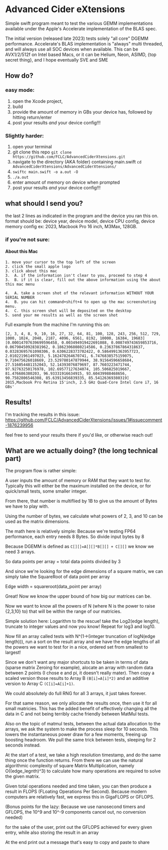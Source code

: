 #  Advanced Cider eXtensions

Simple swift program meant to test the various GEMM implementations available under the Apple's Accelerate implementation of the BLAS spec.

The initial version (released late 2023) tests solely "all core" DGEMM performance. Accelerate's BLAS implementation is "always" multi threaded, and will always use all SOC devices when available. This can be AVX1/2/512f on Intel based Macs, or it can be Helium, Neon, ASIMD, {top secret thing}, and I hope eventually SVE and SME

## How do?

### easy mode: 

1. open the Xcode project,
2. build
3. provide the amount of memory in GBs your device has, followed by hitting return/enter
4. post your results *and* your device config!!!

### Slightly harder: 

1. open your terminal 
2. git clone this repo `git clone https://github.com/FCLC/AdvancedCiderXtensions.git`
3. navigate to the directory (AKA folder) containing main.swift `cd AdvancedCiderXtensions/AdvancedCiderXtensions/`
4. `swiftc main.swift -o a.out -O`
5. `./a.out` 
6. enter amount of memory on device when prompted
7. post your results *and* your device config!!!

## what should I send you? 

the last 2 lines as indicated in the program and the device you ran this on.
format should be: device year, device model, device CPU config, device memory config 
ex: 2023, Macbook Pro 16 inch, M3Max, 128GB. 

### if you're not sure: 

#### About this Mac 

    1. move your cursor to the top left of the screen
    2. click the small apple logo 
    3. click about this mac
    3.  A. if the information isn't clear to you, proceed to step 4
    3.  B. if it is clear, fill out the above information using the about this mac menu
     
    4.  A. take a screen shot of the relevant information WITHOUT YOUR SERIAL NUMBER
    4.  B. you can hit command+shift+4 to open up the mac screenshoting menu. 
    4.  C. this screen shot will be deposited on the desktop 
    5. send your me results as well as the screen shot


Full example from the machine I'm running this on: 
```
[2, 3, 4, 8, 9, 10, 16, 27, 32, 64, 81, 100, 128, 243, 256, 512, 729, 1000, 1024, 2048, 2187, 4096, 6561, 8192, 10000, 16384, 19683]
[0.00014707639699596458, 0.003494919422691088, 0.008749743659853716, 0.06790450928381962, 0.18623068080214586, 0.23637867864318637, 0.03283695761098306, 0.6306228373702422, 0.5864991363957723, 2.010221961497023, 5.162478264670741, 6.7476838575159075, 9.710475626018669, 23.529780147879944, 38.91564596658684, 27.516054481152043, 52.14393076879697, 87.7603223471744, 97.92763250176978, 102.69577127634074, 105.506825019667, 81.476686380203, 96.93331916634915, 93.60439988468656, 90.7582806546308, 85.63913456839335, 85.54126369380319]
2015,Macbook Pro Retina 15'inch, 2.5 GHz Quad-Core Intel Core i7, 16 GBs'
```

## Results! 

I'm tracking the results in this issue: https://github.com/FCLC/AdvancedCiderXtensions/issues/1#issuecomment-1876239956 

feel free to send your results there if you'd like, or otherwise reach out! 


## What are we actually doing? (the long technical part)

The program flow is rather simple: 

A user inputs the amount of memory or RAM that they want to test for. Typically this will either be the maximum installed on the device, or for quick/small tests, some smaller integer. 

From there, that number is multiflied by 1B to give us the amount of Bytes we have to play with. 

Using the number of bytes, we calculate what powers of 2, 3, and 10 can be used as the matrix dimensions.

The math here is relatively simple: Because we're testing FP64 performance, each entry needs 8 Bytes.
So divide input bytes by 8

Because DGEMM is defined as `C[][]=A[][]*B[][] + C[][]` we know we need 3 arrays. 

So data points per array = total data points divided by 3

And since we're looking for the edge dimensions of a square matrix, we can simply take the SquareRoot of data point per array

Edge width = squareroot(data_point per array)

Great! Now we know the upper bound of how big our matrices can be. 

Now we want to know all the powers of N (where N is the power to raise {2,3,10} to) that will be within the range of our matricies. 

Simple solution here: Logarithm to the rescue! take the Log2(edge length), truncate to integer values and now you know! Repeat for log3 and log10. 

Now fill an array called tests with N^(1->(integer truncation of logN(edge length))), run a sort on the result array and we have the edge lengths of all the powers we want to test for in a nice, ordered set from smallest to largest!


Since we don't want any major shortcuts to be taken in terms of data (sparse matrix Zeroing for example), alocate an array with random data between 2 points (I chose e and pi, it doesn't really mater). Then copy a scaled version those results to Array B `(B[i]=A[i]*2)` and an additive version to Array C `(C[i]=A[i]+1)`. 

We could absolutely do full RNG for all 3 arrays, it just takes forever. 

For that same reason, we only allocate the results once, then use it for all small matricies. This has the added benefit of effectively changing all the data in C and not being terribly cache friendly between MatMul tests. 

Also on the topic of matmul tests, between the actual data allocation to the arrays, we ask the system to make the process sleep for 10 seconds. This lowers the instantaneous power draw for a few moments, freeing up boosting headroom. We pull the same trick between tests, sleeping for 2 seconds instead. 

At the start of a test, we take a high resolution timestamp, and do the same thing once the function returns. From there we can use the natural algorithmic complexity of square Matrix Multiplication, namely O((edge_legnth)^3) to calculate how many operations are required to solve the given matrix. 

Given total operations needed and time taken, you can then produce a result in FLOPS (FLoating Operations Per Second). Because modern computers are relatively fast, we express this in GigaFLOPS or GFLOPS. 

(Bonus points for the lazy: Because we use nanosecond timers and GFLOPS, the 10^9 and 10^-9 components cancel out, no conversion needed)

for the sake of the user, print out the GFLOPS achieved for every given entry, while also storing the result in an array 

At the end print out a message that's easy to copy and paste to share


